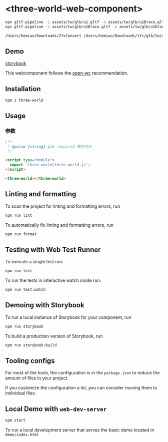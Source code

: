# \<three-world-web-component>

```bash
npx gltf-pipeline -i assets/tw/glb/u1.gltf -o assets/tw/glb/u1Draco.gltf -d
npx gltf-pipeline -i assets/tw/glb/u1Draco.gltf -o assets/tw/glb/u1Draco.glb

/Users/hemiao/Downloads/IfcConvert /Users/hemiao/Downloads/ifc/glb/Switchboard_Model_IVE_Room_225.ifc /Users/hemiao/Downloads/ifc/glb/Switchboard_Model_IVE_Room_225.glb
```

## Demo
[storybook](https://joehecn.github.io/three-world-web-component/iframe.html?id=threeworld--regular&args=&viewMode=story)

This webcomponent follows the [open-wc](https://github.com/open-wc/open-wc) recommendation.

## Installation

```bash
npm i three-world
```

## Usage

### 参数
``` js
/**
 * @param {string} glb required 模型地址
 */
```

```html
<script type="module">
  import 'three-world/three-world.js';
</script>

<three-world></three-world>
```

## Linting and formatting

To scan the project for linting and formatting errors, run

```bash
npm run lint
```

To automatically fix linting and formatting errors, run

```bash
npm run format
```

## Testing with Web Test Runner

To execute a single test run:

```bash
npm run test
```

To run the tests in interactive watch mode run:

```bash
npm run test:watch
```

## Demoing with Storybook

To run a local instance of Storybook for your component, run

```bash
npm run storybook
```

To build a production version of Storybook, run

```bash
npm run storybook:build
```


## Tooling configs

For most of the tools, the configuration is in the `package.json` to reduce the amount of files in your project.

If you customize the configuration a lot, you can consider moving them to individual files.

## Local Demo with `web-dev-server`

```bash
npm start
```

To run a local development server that serves the basic demo located in `demo/index.html`
